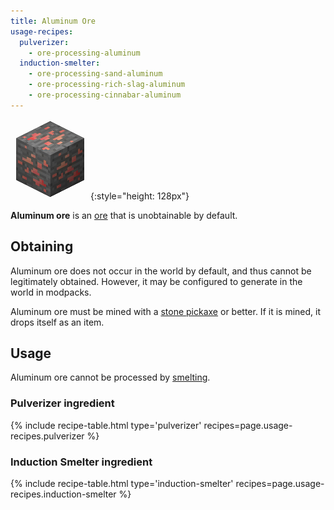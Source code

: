 ```yaml
---
title: Aluminum Ore
usage-recipes:
  pulverizer:
    - ore-processing-aluminum
  induction-smelter:
    - ore-processing-sand-aluminum
    - ore-processing-rich-slag-aluminum
    - ore-processing-cinnabar-aluminum
---
```


![Aluminum Ore](/assets/images/thermal-foundation/ore-aluminum.png){:style="height: 128px"}


**Aluminum ore** is an [ore](https://minecraft.gamepedia.com/Ore) that is
unobtainable by default.


Obtaining
---------
Aluminum ore does not occur in the world by default, and thus cannot be
legitimately obtained. However, it may be configured to generate in the world in
modpacks.

Aluminum ore must be mined with a [stone
pickaxe](https://minecraft.gamepedia.com/Pickaxe) or better. If it is mined, it
drops itself as an item.


Usage
-----

Aluminum ore cannot be processed by
[smelting](https://minecraft.gamepedia.com/Smelting).

### Pulverizer ingredient
{% include recipe-table.html type='pulverizer' recipes=page.usage-recipes.pulverizer %}

### Induction Smelter ingredient
{% include recipe-table.html type='induction-smelter' recipes=page.usage-recipes.induction-smelter %}
